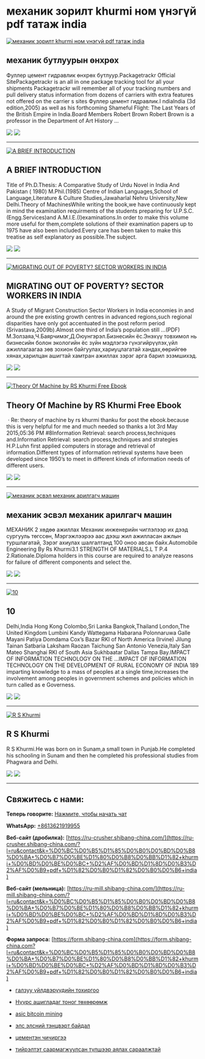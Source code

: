 # механик зорилт khurmi ном үнэгүй pdf татаж india

<a href="https://swt.shibang-china.com/?l=ru&img&k=%D0%BC%D0%B5%D1%85%D0%B0%D0%BD%D0%B8%D0%BA+%D0%B7%D0%BE%D1%80%D0%B8%D0%BB%D1%82+khurmi+%D0%BD%D0%BE%D0%BC+%D2%AF%D0%BD%D1%8D%D0%B3%D2%AF%D0%B9+pdf+%D1%82%D0%B0%D1%82%D0%B0%D0%B6+india" target="_blank">![механик зорилт khurmi ном үнэгүй pdf татаж india](http://static.shibang-china.com/all-800x300/644.jpg)</a>

## механик бутлуурын өнхрөх
Фуллер цемент гидравлик өнхрөх бутлуур.Packagetrackr Official SitePackagetrackr is an all in one package tracking tool for all your shipments Packagetrackr will remember all of your tracking numbers and pull delivery status information from dozens of carriers with extra features not offered on the carrier s sites Фуллер цемент гидравлик.I ndiaIndia (3d edition,2005) as well as his forthcoming Shameful Flight: The Last Years of the British Empire in India.Board Members Robert Brown Robert Brown is a professor in the Department of Art History …


<a href="https://whatsapp.shibangsoft.com/WhatsApp.php" target="_blank" title="WhatsApp">![](http://static.shibang-china.com/icon/whatsapp.png)</a> <a href="https://swt.shibang-china.com/?l=ru&icon&k=%D0%BC%D0%B5%D1%85%D0%B0%D0%BD%D0%B8%D0%BA+%D0%B7%D0%BE%D1%80%D0%B8%D0%BB%D1%82+khurmi+%D0%BD%D0%BE%D0%BC+%D2%AF%D0%BD%D1%8D%D0%B3%D2%AF%D0%B9+pdf+%D1%82%D0%B0%D1%82%D0%B0%D0%B6+india" target="_blank">![](http://static.shibang-china.com/icon/chat-ru.png)</a>

---

<a href="https://swt.shibang-china.com/?l=ru&img&k=%D0%BC%D0%B5%D1%85%D0%B0%D0%BD%D0%B8%D0%BA+%D0%B7%D0%BE%D1%80%D0%B8%D0%BB%D1%82+khurmi+%D0%BD%D0%BE%D0%BC+%D2%AF%D0%BD%D1%8D%D0%B3%D2%AF%D0%B9+pdf+%D1%82%D0%B0%D1%82%D0%B0%D0%B6+india" target="_blank">![A BRIEF INTRODUCTION](http://static.shibang-china.com/all-800x300/811.jpg)</a>

## A BRIEF INTRODUCTION
Title of Ph.D.Thesis: A Comparative Study of Urdu Novel in India And Pakistan ( 1980) M.Phil.(1985) Centre of Indian Languages,School of Language,Literature &amp; Culture Studies,Jawaharlal Nehru University,New Delhi.Theory of MachinesWhile writing the book,we have continuously kept in mind the examination requirments of the students preparing for U.P.S.C.(Engg.Services)and A.M.I.E.(I)examinations.In order to make this volume more useful for them,complete solutions of their examination papers up to 1975 have also been included.Every care has been taken to make this treatise as self explanatory as possible.The subject.


<a href="https://whatsapp.shibangsoft.com/WhatsApp.php" target="_blank" title="WhatsApp">![](http://static.shibang-china.com/icon/whatsapp.png)</a> <a href="https://swt.shibang-china.com/?l=ru&icon&k=%D0%BC%D0%B5%D1%85%D0%B0%D0%BD%D0%B8%D0%BA+%D0%B7%D0%BE%D1%80%D0%B8%D0%BB%D1%82+khurmi+%D0%BD%D0%BE%D0%BC+%D2%AF%D0%BD%D1%8D%D0%B3%D2%AF%D0%B9+pdf+%D1%82%D0%B0%D1%82%D0%B0%D0%B6+india" target="_blank">![](http://static.shibang-china.com/icon/chat-ru.png)</a>

---

<a href="https://swt.shibang-china.com/?l=ru&img&k=%D0%BC%D0%B5%D1%85%D0%B0%D0%BD%D0%B8%D0%BA+%D0%B7%D0%BE%D1%80%D0%B8%D0%BB%D1%82+khurmi+%D0%BD%D0%BE%D0%BC+%D2%AF%D0%BD%D1%8D%D0%B3%D2%AF%D0%B9+pdf+%D1%82%D0%B0%D1%82%D0%B0%D0%B6+india" target="_blank">![MIGRATING OUT OF POVERTY? SECTOR WORKERS IN INDIA](http://static.shibang-china.com/all-800x300/744.jpg)</a>

## MIGRATING OUT OF POVERTY? SECTOR WORKERS IN INDIA
A Study of Migrant Construction Sector Workers in India economies in and around the pre existing growth centres in advanced regions,such regional disparities have only got accentuated in the post reform period (Srivastava,2009b).Almost one third of India’s population still …(PDF) М.Золзаяа,Ч.Баярчимэг,Д.Оюунгэрэл.Бизнесийн ёс.Энэхүү товхимол нь бизнесийн болон экологийн ёс зүйн мэдлэгээ гүнзгийрүүлэх,үйл ажиллагаагаа зөв зохион байгуулах,хариуцлагатай хандах,өөрийгөө хянах,харилцан ашигтай хамтран ажиллах зэрэг арга барил эзэмшихэд.


<a href="https://whatsapp.shibangsoft.com/WhatsApp.php" target="_blank" title="WhatsApp">![](http://static.shibang-china.com/icon/whatsapp.png)</a> <a href="https://swt.shibang-china.com/?l=ru&icon&k=%D0%BC%D0%B5%D1%85%D0%B0%D0%BD%D0%B8%D0%BA+%D0%B7%D0%BE%D1%80%D0%B8%D0%BB%D1%82+khurmi+%D0%BD%D0%BE%D0%BC+%D2%AF%D0%BD%D1%8D%D0%B3%D2%AF%D0%B9+pdf+%D1%82%D0%B0%D1%82%D0%B0%D0%B6+india" target="_blank">![](http://static.shibang-china.com/icon/chat-ru.png)</a>

---

<a href="https://swt.shibang-china.com/?l=ru&img&k=%D0%BC%D0%B5%D1%85%D0%B0%D0%BD%D0%B8%D0%BA+%D0%B7%D0%BE%D1%80%D0%B8%D0%BB%D1%82+khurmi+%D0%BD%D0%BE%D0%BC+%D2%AF%D0%BD%D1%8D%D0%B3%D2%AF%D0%B9+pdf+%D1%82%D0%B0%D1%82%D0%B0%D0%B6+india" target="_blank">![Theory Of Machine by RS Khurmi Free Ebook](http://static.shibang-china.com/all-800x300/766.jpg)</a>

## Theory Of Machine by RS Khurmi Free Ebook
&nbsp;&#0183;&#32;Re: theory of machine by rs khurmi thanku for post the ebook.because this is very helpful for me and much needed so thanks a lot 3rd May 2015,05:36 PM #8Information Retrieval: search process,techniques and.Information Retrieval: search process,techniques and strategies H.P.Luhn first applied computers in storage and retrieval of information.Different types of information retrieval systems have been developed since 1950’s to meet in different kinds of information needs of different users.


<a href="https://whatsapp.shibangsoft.com/WhatsApp.php" target="_blank" title="WhatsApp">![](http://static.shibang-china.com/icon/whatsapp.png)</a> <a href="https://swt.shibang-china.com/?l=ru&icon&k=%D0%BC%D0%B5%D1%85%D0%B0%D0%BD%D0%B8%D0%BA+%D0%B7%D0%BE%D1%80%D0%B8%D0%BB%D1%82+khurmi+%D0%BD%D0%BE%D0%BC+%D2%AF%D0%BD%D1%8D%D0%B3%D2%AF%D0%B9+pdf+%D1%82%D0%B0%D1%82%D0%B0%D0%B6+india" target="_blank">![](http://static.shibang-china.com/icon/chat-ru.png)</a>

---

<a href="https://swt.shibang-china.com/?l=ru&img&k=%D0%BC%D0%B5%D1%85%D0%B0%D0%BD%D0%B8%D0%BA+%D0%B7%D0%BE%D1%80%D0%B8%D0%BB%D1%82+khurmi+%D0%BD%D0%BE%D0%BC+%D2%AF%D0%BD%D1%8D%D0%B3%D2%AF%D0%B9+pdf+%D1%82%D0%B0%D1%82%D0%B0%D0%B6+india" target="_blank">![механик эсвэл механик арилгагч машин](http://static.shibang-china.com/all-800x300/926.jpg)</a>

## механик эсвэл механик арилгагч машин
МЕХАНИК 2 хөдөө ажиллах Механик инженерийн чиглэлээр их дээд сургууль төгссөн, Мэргэжлээрээ аас дээш жил ажилласан ажлын туршлагатай, Зэрэг ахиулах шалгалтанд 100 оноо авсан байх.Automobile Engineering By Rs Khurmi3.1 STRENGTH OF MATERIALS.L T P.4 2.Rationale.Diploma holders in this course are required to analyze reasons for failure of different components and select the.


<a href="https://whatsapp.shibangsoft.com/WhatsApp.php" target="_blank" title="WhatsApp">![](http://static.shibang-china.com/icon/whatsapp.png)</a> <a href="https://swt.shibang-china.com/?l=ru&icon&k=%D0%BC%D0%B5%D1%85%D0%B0%D0%BD%D0%B8%D0%BA+%D0%B7%D0%BE%D1%80%D0%B8%D0%BB%D1%82+khurmi+%D0%BD%D0%BE%D0%BC+%D2%AF%D0%BD%D1%8D%D0%B3%D2%AF%D0%B9+pdf+%D1%82%D0%B0%D1%82%D0%B0%D0%B6+india" target="_blank">![](http://static.shibang-china.com/icon/chat-ru.png)</a>

---

<a href="https://swt.shibang-china.com/?l=ru&img&k=%D0%BC%D0%B5%D1%85%D0%B0%D0%BD%D0%B8%D0%BA+%D0%B7%D0%BE%D1%80%D0%B8%D0%BB%D1%82+khurmi+%D0%BD%D0%BE%D0%BC+%D2%AF%D0%BD%D1%8D%D0%B3%D2%AF%D0%B9+pdf+%D1%82%D0%B0%D1%82%D0%B0%D0%B6+india" target="_blank">![10](http://static.shibang-china.com/all-800x300/525.jpg)</a>

## 10
Delhi,India Hong Kong Colombo,Sri Lanka Bangkok,Thailand London,The United Kingdom Lumbini Kandy Wattegama Habarana Polonnaruwa Galle Mayani Patiya Domdama Cox’s Bazar RKI of North America (Irvine) Jilung Tainan Satbaria Laksham Raozan Taichung San Antonio Venezia,Italy San Mateo Shanghai RKI of South Asia Sukhbaatar Dallas Tampa Bay.IMPACT OF INFORMATION TECHNOLOGY ON THE …IMPACT OF INFORMATION TECHNOLOGY ON THE DEVELOPMENT OF RURAL ECONOMY OF INDIA 189 imparting knowledge to a mass of peoples at a single time,increases the involvement among peoples in government schemes and policies which in turn called as e Governess.


<a href="https://whatsapp.shibangsoft.com/WhatsApp.php" target="_blank" title="WhatsApp">![](http://static.shibang-china.com/icon/whatsapp.png)</a> <a href="https://swt.shibang-china.com/?l=ru&icon&k=%D0%BC%D0%B5%D1%85%D0%B0%D0%BD%D0%B8%D0%BA+%D0%B7%D0%BE%D1%80%D0%B8%D0%BB%D1%82+khurmi+%D0%BD%D0%BE%D0%BC+%D2%AF%D0%BD%D1%8D%D0%B3%D2%AF%D0%B9+pdf+%D1%82%D0%B0%D1%82%D0%B0%D0%B6+india" target="_blank">![](http://static.shibang-china.com/icon/chat-ru.png)</a>

---

<a href="https://swt.shibang-china.com/?l=ru&img&k=%D0%BC%D0%B5%D1%85%D0%B0%D0%BD%D0%B8%D0%BA+%D0%B7%D0%BE%D1%80%D0%B8%D0%BB%D1%82+khurmi+%D0%BD%D0%BE%D0%BC+%D2%AF%D0%BD%D1%8D%D0%B3%D2%AF%D0%B9+pdf+%D1%82%D0%B0%D1%82%D0%B0%D0%B6+india" target="_blank">![R S Khurmi](http://static.shibang-china.com/all-800x300/579.jpg)</a>

## R S Khurmi
R S Khurmi.He was born on in Sunam,a small town in Punjab.He completed his schooling in Sunam and then he completed his professional studies from Phagwara and Delhi.

<a href="https://whatsapp.shibangsoft.com/WhatsApp.php" target="_blank" title="WhatsApp">![](http://static.shibang-china.com/icon/whatsapp.png)</a> <a href="https://swt.shibang-china.com/?l=ru&icon&k=%D0%BC%D0%B5%D1%85%D0%B0%D0%BD%D0%B8%D0%BA+%D0%B7%D0%BE%D1%80%D0%B8%D0%BB%D1%82+khurmi+%D0%BD%D0%BE%D0%BC+%D2%AF%D0%BD%D1%8D%D0%B3%D2%AF%D0%B9+pdf+%D1%82%D0%B0%D1%82%D0%B0%D0%B6+india" target="_blank">![](http://static.shibang-china.com/icon/chat-ru.png)</a>

---
## Свяжитесь с нами:

**Теперь говорите:** [Нажмите, чтобы начать чат](https://swt.shibang-china.com?l=ru&contact&k=%D0%BC%D0%B5%D1%85%D0%B0%D0%BD%D0%B8%D0%BA+%D0%B7%D0%BE%D1%80%D0%B8%D0%BB%D1%82+khurmi+%D0%BD%D0%BE%D0%BC+%D2%AF%D0%BD%D1%8D%D0%B3%D2%AF%D0%B9+pdf+%D1%82%D0%B0%D1%82%D0%B0%D0%B6+india)

**WhatsApp:**  [+8613621919955](https://whatsapp.shibangsoft.com/WhatsApp.php)

**Веб-сайт (дробилка):** [https://ru-crusher.shibang-china.com/](https://ru-crusher.shibang-china.com/?l=ru&contact&k=%D0%BC%D0%B5%D1%85%D0%B0%D0%BD%D0%B8%D0%BA+%D0%B7%D0%BE%D1%80%D0%B8%D0%BB%D1%82+khurmi+%D0%BD%D0%BE%D0%BC+%D2%AF%D0%BD%D1%8D%D0%B3%D2%AF%D0%B9+pdf+%D1%82%D0%B0%D1%82%D0%B0%D0%B6+india)

**Веб-сайт (мельница):** [https://ru-mill.shibang-china.com/](https://ru-mill.shibang-china.com/?l=ru&contact&k=%D0%BC%D0%B5%D1%85%D0%B0%D0%BD%D0%B8%D0%BA+%D0%B7%D0%BE%D1%80%D0%B8%D0%BB%D1%82+khurmi+%D0%BD%D0%BE%D0%BC+%D2%AF%D0%BD%D1%8D%D0%B3%D2%AF%D0%B9+pdf+%D1%82%D0%B0%D1%82%D0%B0%D0%B6+india)

**Форма запроса:** [https://form.shibang-china.com](https://form.shibang-china.com?l=ru&contact&k=%D0%BC%D0%B5%D1%85%D0%B0%D0%BD%D0%B8%D0%BA+%D0%B7%D0%BE%D1%80%D0%B8%D0%BB%D1%82+khurmi+%D0%BD%D0%BE%D0%BC+%D2%AF%D0%BD%D1%8D%D0%B3%D2%AF%D0%B9+pdf+%D1%82%D0%B0%D1%82%D0%B0%D0%B6+india)

* [галзуу үйлдвэрүүдийн тохиргоо](../130/%D0%B3%D0%B0%D0%BB%D0%B7%D1%83%D1%83%20%D2%AF%D0%B9%D0%BB%D0%B4%D0%B2%D1%8D%D1%80%D2%AF%D2%AF%D0%B4%D0%B8%D0%B9%D0%BD%20%D1%82%D0%BE%D1%85%D0%B8%D1%80%D0%B3%D0%BE%D0%BE.md)

* [Нүүрс ашигладаг тоног төхөөрөмж](../130/%D0%9D%D2%AF%D2%AF%D1%80%D1%81%20%D0%B0%D1%88%D0%B8%D0%B3%D0%BB%D0%B0%D0%B4%D0%B0%D0%B3%20%D1%82%D0%BE%D0%BD%D0%BE%D0%B3%20%D1%82%D3%A9%D1%85%D3%A9%D3%A9%D1%80%D3%A9%D0%BC%D0%B6.md)

* [asic bitcoin mining](../130/asic%20bitcoin%20mining.md)

* [элс элсний тэнцвэрт байдал](../127/%D1%8D%D0%BB%D1%81%20%D1%8D%D0%BB%D1%81%D0%BD%D0%B8%D0%B9%20%D1%82%D1%8D%D0%BD%D1%86%D0%B2%D1%8D%D1%80%D1%82%20%D0%B1%D0%B0%D0%B9%D0%B4%D0%B0%D0%BB.md)

* [цементэн чичиргээ](../129/%D1%86%D0%B5%D0%BC%D0%B5%D0%BD%D1%82%D1%8D%D0%BD%20%D1%87%D0%B8%D1%87%D0%B8%D1%80%D0%B3%D1%8D%D1%8D.md)

* [тийрэлтэт саармагжуулсан түлшээр аялах сараалжтай](../126/%D1%82%D0%B8%D0%B9%D1%80%D1%8D%D0%BB%D1%82%D1%8D%D1%82%20%D1%81%D0%B0%D0%B0%D1%80%D0%BC%D0%B0%D0%B3%D0%B6%D1%83%D1%83%D0%BB%D1%81%D0%B0%D0%BD%20%D1%82%D2%AF%D0%BB%D1%88%D1%8D%D1%8D%D1%80%20%D0%B0%D1%8F%D0%BB%D0%B0%D1%85%20%D1%81%D0%B0%D1%80%D0%B0%D0%B0%D0%BB%D0%B6%D1%82%D0%B0%D0%B9.md)